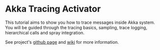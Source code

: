 Akka Tracing Activator
======================

This tutorial aims to show you how to trace messages inside Akka system.
You will be guided through the tracing basics, sampling, trace logging, hierarchical calls and spray integration.

See project's [github page](https://github.com/levkhomich/akka-tracing) and [wiki](https://github.com/levkhomich/akka-tracing/wiki) for more information.
